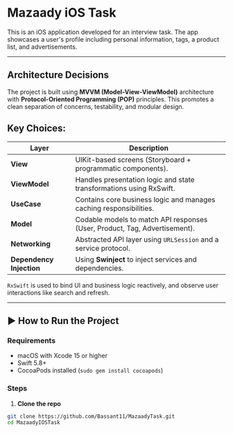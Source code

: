 #  Mazaady iOS Task

This is an iOS application developed for an interview task. The app showcases a user's profile including personal information, tags, a product list, and advertisements.

---

## Architecture Decisions

The project is built using **MVVM (Model-View-ViewModel)** architecture with **Protocol-Oriented Programming (POP)** principles. This promotes a clean separation of concerns, testability, and modular design.

## Key Choices:

| Layer         | Description                                                                 |
|---------------|-----------------------------------------------------------------------------|
| **View**      | UIKit-based screens (Storyboard + programmatic components).                 |
| **ViewModel**  | Handles presentation logic and state transformations using RxSwift.            |
| **UseCase**    | Contains core business logic and manages caching responsibilities.                                   |
| **Model**     | Codable models to match API responses (User, Product, Tag, Advertisement).  |
| **Networking**| Abstracted API layer using `URLSession` and a service protocol.             |
| **Dependency Injection** | Using **Swinject** to inject services and dependencies.         |

 `RxSwift` is used to bind UI and business logic reactively, and observe user interactions like search and refresh.

---

## ▶️ How to Run the Project

### Requirements

- macOS with Xcode 15 or higher
- Swift 5.8+
- CocoaPods installed (`sudo gem install cocoapods`)

### Steps

1. **Clone the repo**

```bash
git clone https://github.com/Bassant11/MazaadyTask.git
cd MazaadyIOSTask
